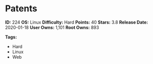 # Patents

**ID:** 224
**OS:** Linux
**Difficulty:** Hard
**Points:** 40
**Stars:** 3.8
**Release Date:** 2020-01-18
**User Owns:** 1,101
**Root Owns:** 893

**Tags:**
- Hard
- Linux
- Web

